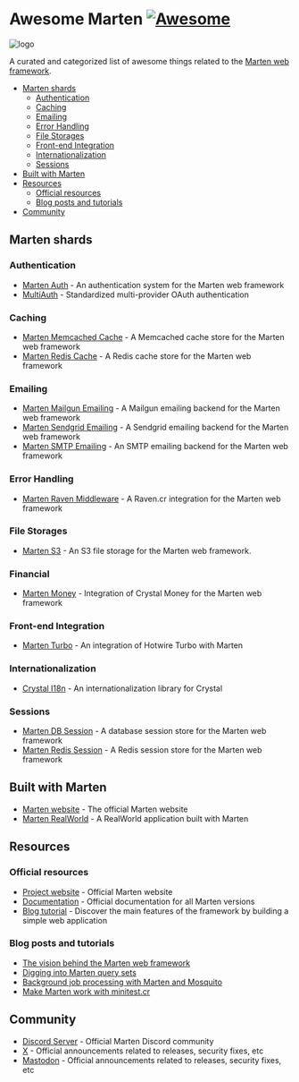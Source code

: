 # Awesome Marten [![Awesome](https://awesome.re/badge-flat.svg)](https://github.com/sindresorhus/awesome)

![logo](https://raw.githubusercontent.com/martenframework/marten/main/docs/static/img/hero.png)

A curated and categorized list of awesome things related to the [Marten web framework](https://martenframework.com).

* [Marten shards](#marten-shards)
  * [Authentication](#authentication)
  * [Caching](#caching)
  * [Emailing](#emailing)
  * [Error Handling](#error-handling)
  * [File Storages](#file-storages)
  * [Front-end Integration](#front-end-integration)
  * [Internationalization](#internationalization)
  * [Sessions](#sessions)
* [Built with Marten](#built-with-marten)
* [Resources](#resources)
  * [Official resources](#official-resources)
  * [Blog posts and tutorials](#blog-posts-and-tutorials)
* [Community](#community)

## Marten shards

### Authentication

* [Marten Auth](https://github.com/martenframework/marten-auth) - An authentication system for the Marten web framework
* [MultiAuth](https://github.com/msa7/multi_auth) - Standardized multi-provider OAuth authentication

### Caching

* [Marten Memcached Cache](https://github.com/martenframework/marten-memcached-cache) - A Memcached cache store for the Marten web framework
* [Marten Redis Cache](https://github.com/martenframework/marten-redis-cache) - A Redis cache store for the Marten web framework

### Emailing

* [Marten Mailgun Emailing](https://github.com/martenframework/marten-mailgun-emailing) - A Mailgun emailing backend for the Marten web framework
* [Marten Sendgrid Emailing](https://github.com/martenframework/marten-sendgrid-emailing) - A Sendgrid emailing backend for the Marten web framework
* [Marten SMTP Emailing](https://github.com/martenframework/marten-smtp-emailing) - An SMTP emailing backend for the Marten web framework

### Error Handling

* [Marten Raven Middleware](https://github.com/ellmetha/marten-raven-middleware) - A Raven.cr integration for the Marten web framework

### File Storages

* [Marten S3](https://github.com/martenframework/marten-s3) - An S3 file storage for the Marten web framework.

### Financial 

* [Marten Money](https://github.com/treagod/marten-money) - Integration of Crystal Money for the Marten web framework

### Front-end Integration

* [Marten Turbo](https://github.com/treagod/marten-turbo) - An integration of Hotwire Turbo with Marten

### Internationalization

* [Crystal I18n](https://github.com/crystal-i18n/i18n) - An internationalization library for Crystal

### Sessions

* [Marten DB Session](https://github.com/martenframework/marten-db-session) - A database session store for the Marten web framework
* [Marten Redis Session](https://github.com/martenframework/marten-redis-session) - A Redis session store for the Marten web framework

## Built with Marten

* [Marten website](https://martenframework.com) - The official Marten website
* [Marten RealWorld](https://github.com/martenframework/realworld) - A RealWorld application built with Marten

## Resources

### Official resources

* [Project website](https://martenframework.com) - Official Marten website
* [Documentation](https://martenframework.com/docs) - Official documentation for all Marten versions
* [Blog tutorial](https://martenframework.com/docs/getting-started/tutorial) - Discover the main features of the framework by building a simple web application

### Blog posts and tutorials

* [The vision behind the Marten web framework](https://world.hey.com/morganaubert/the-vision-behind-the-marten-web-framework-907b3031)
* [Digging into Marten query sets](https://dev.to/ellmetha/digging-into-marten-query-sets-3g5l)
* [Background job processing with Marten and Mosquito](https://dev.to/ellmetha/background-job-processing-with-marten-and-mosquito-2i3o)
* [Make Marten work with minitest.cr](https://dev.to/miry/make-marten-web-framework-work-with-minitestcr-49kd)

## Community

* [Discord Server](https://martenframework.com/chat) - Official Marten Discord community
* [X](https://x.com/martenframework) - Official announcements related to releases, security fixes, etc
* [Mastodon](https://indieweb.social/@martenframework) - Official announcements related to releases, security fixes, etc
